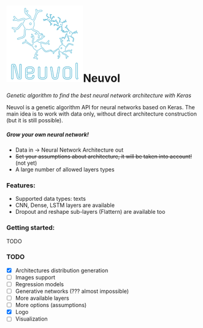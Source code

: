 # ![logo](logo.png)Neuvol

*Genetic algorithm to find the best neural network architecture with Keras*

Neuvol is a genetic algorithm API for neural networks based on Keras. The main idea is to work with data only, without direct architecture construction (but it is still possible).

##### Grow your own neural network!

- Data in -> Neural Network Architecture out
- ~~Set your assumptions about architecture, it will be taken into account!~~ (not yet)
- A large number of allowed layers types

### Features:

- Supported data types: texts
- CNN, Dense, LSTM layers are available
- Dropout and reshape sub-layers (Flattern) are available too

### Getting started:

TODO

### TODO

- [x] Architectures distribution generation
- [ ] Images support
- [ ] Regression models
- [ ] Generative networks (??? almost impossible)
- [ ] More available layers
- [ ] More options (assumptions)
- [x] Logo
- [ ] Visualization
